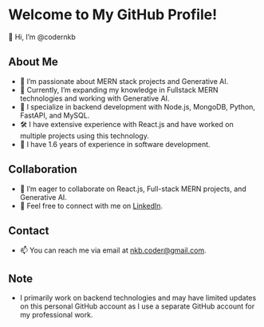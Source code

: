 # Welcome to My GitHub Profile!

👋 Hi, I’m @codernkb

## About Me
- 👀 I’m passionate about MERN stack projects and Generative AI.
- 🌱 Currently, I’m expanding my knowledge in Fullstack MERN technologies and working with Generative AI.
- 💼 I specialize in backend development with Node.js, MongoDB, Python, FastAPI, and MySQL.
- 🛠️ I have extensive experience with React.js and have worked on multiple projects using this technology.
- 📅 I have 1.6 years of experience in software development.

## Collaboration
- 💞️ I’m eager to collaborate on React.js, Full-stack MERN projects, and Generative AI.
- 🤝 Feel free to connect with me on [LinkedIn](https://www.linkedin.com/in/codernkb).

## Contact
- 📫 You can reach me via email at [nkb.coder@gmail.com](mailto:nkb.coder@gmail.com).

## Note
- I primarily work on backend technologies and may have limited updates on this personal GitHub account as I use a separate GitHub account for my professional work.